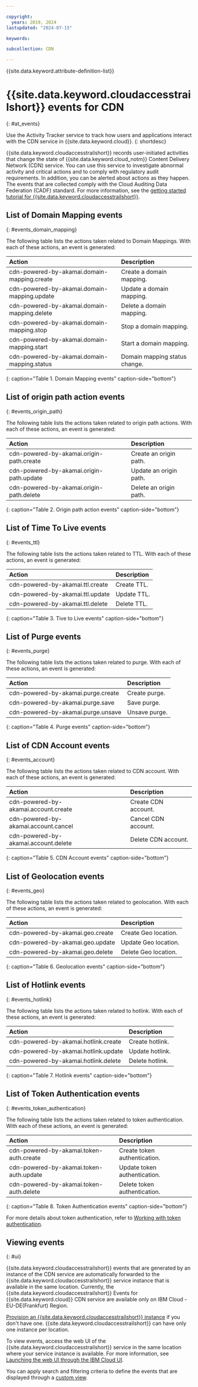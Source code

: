 ```yaml
---

copyright:
  years: 2019, 2024
lastupdated: "2024-07-15"

keywords:

subcollection: CDN

---
```


{{site.data.keyword.attribute-definition-list}}

# {{site.data.keyword.cloudaccesstrailshort}} events for CDN
{: #at_events}

Use the Activity Tracker service to track how users and applications interact with the CDN service in {{site.data.keyword.cloud}}.
{: shortdesc}

{{site.data.keyword.cloudaccesstrailshort}} records user-initiated activities that change the state of {{site.data.keyword.cloud_notm}} Content Delivery Network (CDN) service. You can use this service to investigate abnormal activity and critical actions and to comply with regulatory audit requirements. In addition, you can be alerted about actions as they happen. The events that are collected comply with the Cloud Auditing Data Federation (CADF) standard. For more information, see the [getting started tutorial for {{site.data.keyword.cloudaccesstrailshort}}](/docs/activity-tracker?topic=activity-tracker-getting-started).

## List of Domain Mapping events
{: #events_domain_mapping}

The following table lists the actions taken related to Domain Mappings. With each of these actions, an event is generated:

| Action                                              | Description                                            |
|:-----------------------------------------------|:----------------------------------------------------|
| cdn-powered-by-akamai.domain-mapping.create | Create a domain mapping.     |
| cdn-powered-by-akamai.domain-mapping.update | Update a domain mapping.     |
| cdn-powered-by-akamai.domain-mapping.delete | Delete a domain mapping.     |
| cdn-powered-by-akamai.domain-mapping.stop | Stop a domain mapping.     |
| cdn-powered-by-akamai.domain-mapping.start | Start a domain mapping.     |
| cdn-powered-by-akamai.domain-mapping.status | Domain mapping status change.     |
{: caption="Table 1. Domain Mapping events" caption-side="bottom"}

## List of origin path action events
{: #events_origin_path}

The following table lists the actions taken related to origin path actions. With each of these actions, an event is generated:

| Action                                              | Description                                            |
|:-----------------------------------------------|:----------------------------------------------------|
| cdn-powered-by-akamai.origin-path.create | Create an origin path.     |
| cdn-powered-by-akamai.origin-path.update | Update an origin path.     |
| cdn-powered-by-akamai.origin-path.delete | Delete an origin path.     |
{: caption="Table 2. Origin path action events" caption-side="bottom"}

## List of Time To Live events
{: #events_ttl}

The following table lists the actions taken related to TTL. With each of these actions, an event is generated:

| Action                                              | Description                                            |
|:-----------------------------------------------|:----------------------------------------------------|
| cdn-powered-by-akamai.ttl.create | Create TTL.     |
| cdn-powered-by-akamai.ttl.update | Update TTL.     |
| cdn-powered-by-akamai.ttl.delete | Delete TTL.     |
{: caption="Table 3. Tive to Live events" caption-side="bottom"}

## List of Purge events
{: #events_purge}

The following table lists the actions taken related to purge. With each of these actions, an event is generated:

| Action                                              | Description                                            |
|:-----------------------------------------------|:----------------------------------------------------|
| cdn-powered-by-akamai.purge.create | Create purge.     |
| cdn-powered-by-akamai.purge.save | Save purge.     |
| cdn-powered-by-akamai.purge.unsave | Unsave purge.     |
{: caption="Table 4. Purge events" caption-side="bottom"}

## List of CDN Account events
{: #events_account}

The following table lists the actions taken related to CDN account. With each of these actions, an event is generated:

| Action                                              | Description                                            |
|:-----------------------------------------------|:----------------------------------------------------|
| cdn-powered-by-akamai.account.create | Create CDN account.     |
| cdn-powered-by-akamai.account.cancel | Cancel CDN account.     |
| cdn-powered-by-akamai.account.delete | Delete CDN account.     |
{: caption="Table 5. CDN Account events" caption-side="bottom"}

## List of Geolocation events
{: #events_geo}

The following table lists the actions taken related to geolocation. With each of these actions, an event is generated:

| Action                                              | Description                                            |
|:-----------------------------------------------|:----------------------------------------------------|
| cdn-powered-by-akamai.geo.create | Create Geo location.     |
| cdn-powered-by-akamai.geo.update | Update Geo location.     |
| cdn-powered-by-akamai.geo.delete | Delete Geo location.     |
{: caption="Table 6. Geolocation events" caption-side="bottom"}

## List of Hotlink events
{: #events_hotlink}

The following table lists the actions taken related to hotlink. With each of these actions, an event is generated:

| Action                                              | Description                                            |
|:-----------------------------------------------|:----------------------------------------------------|
| cdn-powered-by-akamai.hotlink.create | Create hotlink.     |
| cdn-powered-by-akamai.hotlink.update | Update hotlink.     |
| cdn-powered-by-akamai.hotlink.delete | Delete hotlink.     |
{: caption="Table 7. Hotlink events" caption-side="bottom"}

## List of Token Authentication events
{: #events_token_authentication}

The following table lists the actions taken related to token authentication. With each of these actions, an event is generated:

| Action                                              | Description                                            |
|:-----------------------------------------------|:----------------------------------------------------|
| cdn-powered-by-akamai.token-auth.create | Create token authentication.     |
| cdn-powered-by-akamai.token-auth.update | Update token authentication.     |
| cdn-powered-by-akamai.token-auth.delete | Delete token authentication.     |
{: caption="Table 8. Token Authentication events" caption-side="bottom"}

For more details about token authentication, refer to [Working with token authentication](/docs/CDN?topic=CDN-working-with-token-authentication).

## Viewing events
{: #ui}

{{site.data.keyword.cloudaccesstrailshort}} events that are generated by an instance of the CDN service are automatically forwarded to the {{site.data.keyword.cloudaccesstrailshort}} service instance that is available in the same location. Currently, the {{site.data.keyword.cloudaccesstrailshort}} Events for {{site.data.keyword.cloud}} CDN service are available only on IBM Cloud - EU-DE(Frankfurt) Region.

[Provision an {{site.data.keyword.cloudaccesstrailshort}} instance](/docs/activity-tracker?topic=activity-tracker-provision) if you don't have one. {{site.data.keyword.cloudaccesstrailshort}} can have only one instance per location.

To view events, access the web UI of the {{site.data.keyword.cloudaccesstrailshort}} service in the same location where your service instance is available. For more information, see [Launching the web UI through the IBM Cloud UI](/docs/activity-tracker?topic=activity-tracker-launch#launch_cloud_ui).

You can apply search and filtering criteria to define the events that are displayed through a [custom view](/docs/activity-tracker?topic=activity-tracker-views).
